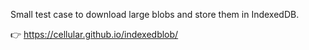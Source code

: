 Small test case to download large blobs and store them in IndexedDB.

👉 https://cellular.github.io/indexedblob/

